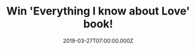---
campaign-uuid: "c-f2766fda-c48b-4a45-949f-a17da64d2367"
type: "Competition"
category: "Gifts"
date: "2019-03-27T07:00:00.000Z"
end-date: "2019-05-27T23:59:00.000Z"
disable-form: false
is_promoted: true
has_entry_page: true
title: "Win 'Everything I know about Love' book!"
competition-description: "<p>Award-winning journalist Dolly Alderton survived her\
  \ twenties (just about) and in Everything I Know About Love, she gives an unflinching\
  \ account of the bad dates and squalid flat-shares, the heartaches and humiliations,\
  \ and most importantly, the unbreakable female friendships that helped her to hold\
  \ it all together</p>\n<p>We are giving away a copy of Dolly Alderton's 'Everything\
  \ I know about Love' book to one lucky member. Click below for a chance to win it!</p>\n"
hero-header: "Win 'Everything I know about Love' book!"
terms-confirmation: "N/A"
banner-img: "https://assets.expresslyapp.com/asset-03e0041f-ca84-431b-bd28-4cb4ae256b39.jpg"
logo-left-href: "http://club.expressly.io"
logo-left-image: "https://assets.expresslyapp.com/asset-52c2adaf-ed91-4afe-9d39-9295fa74721e.jpg"
logo-left-title: "ExpresslyClub"
bg-image-hero: "https://assets.expresslyapp.com/asset-db1cf8da-0cb2-4e04-b30a-99b5900cdb51.jpg"
bg-image-first: "https://assets.expresslyapp.com/asset-689f051c-dd8d-446b-829c-5c7182c09a28.jpg"
section1-content: "<p>Award-winning journalist Dolly Alderton survived her twenties\
  \ (just about) and in Everything I Know About Love, she gives an unflinching account\
  \ of the bad dates and squalid flat-shares, the heartaches and humiliations, and\
  \ most importantly, the unbreakable female friendships that helped her to hold it\
  \ all together.</p>\n<p>Glittering with wit, heart and humour, this is a book to\
  \ press into the hands of every woman who has ever been there or is about to find\
  \ themselves taking that first step towards the rest of their lives.</p>\n<p>Enter\
  \ the form below for a chance to win this mesmerising and brilliant book from the\
  \ journalist Dolly Alderton: 'Everything I know about Love' now!</p>\n"
entry-title: "Win 'Everything I know about Love' book!"
entry-content: "<p>Enter the draw to win 'Everything I know about Love' by entering\
  \ below before 23:59 on 27th of May 2019.</p>\n"
has-winner: false
prize-description: "'Everything I know about Love' book"
special-conditions: "Multiple entries are allowed up to one every day."
country-restrictions:
- "GB"
---